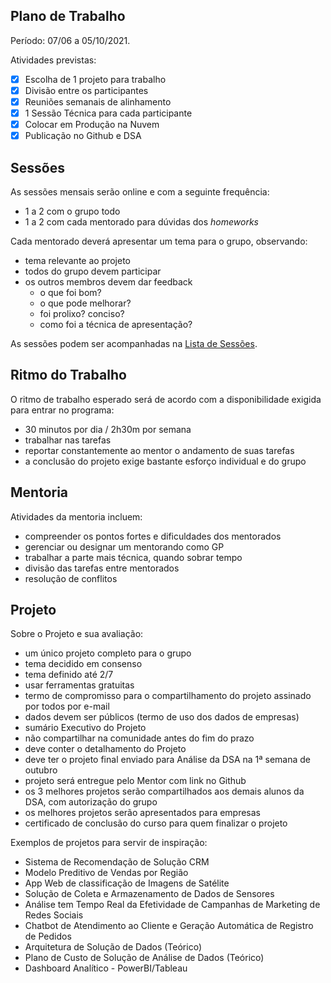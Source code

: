 ## Plano de Trabalho

Período: 07/06 a 05/10/2021.

Atividades previstas:
- [X] Escolha de 1 projeto para trabalho
- [X] Divisão entre os participantes
- [X] Reuniões semanais de alinhamento
- [X] 1 Sessão Técnica para cada participante
- [X] Colocar em Produção na Nuvem
- [X] Publicação no Github e DSA

## Sessões

As sessões mensais serão online e com a seguinte frequência:
- 1 a 2 com o grupo todo
- 1 a 2 com cada mentorado para dúvidas dos *homeworks*

Cada mentorado deverá apresentar um tema para o grupo, observando:
- tema relevante ao projeto
- todos do grupo devem participar
- os outros membros devem dar feedback
  - o que foi bom?
  - o que pode melhorar?
  - foi prolixo? conciso?
  - como foi a técnica de apresentação?

As sessões podem ser acompanhadas na [Lista de Sessões](./SESSOES.md).

## Ritmo do Trabalho

O ritmo de trabalho esperado será de acordo com a disponibilidade exigida para entrar no programa:
- 30 minutos por dia / 2h30m por semana
- trabalhar nas tarefas
- reportar constantemente ao mentor o andamento de suas tarefas
- a conclusão do projeto exige bastante esforço individual e do grupo

## Mentoria

Atividades da mentoria incluem:
- compreender os pontos fortes e dificuldades dos mentorados
- gerenciar ou designar um mentorando como GP
- trabalhar a parte mais técnica, quando sobrar tempo
- divisão das tarefas entre mentorados
- resolução de conflitos

## Projeto

Sobre o Projeto e sua avaliação:
- um único projeto completo para o grupo
- tema decidido em consenso
- tema definido até 2/7
- usar ferramentas gratuitas
- termo de compromisso para o compartilhamento do projeto assinado por todos por e-mail
- dados devem ser públicos (termo de uso dos dados de empresas)
- sumário Executivo do Projeto
- não compartilhar na comunidade antes do fim do prazo
- deve conter o detalhamento do Projeto
- deve ter o projeto final enviado para Análise da DSA na 1ª semana de outubro
- projeto será entregue pelo Mentor com link no Github
- os 3 melhores projetos serão compartilhados aos demais alunos da DSA, com autorização do grupo
- os melhores projetos serão apresentados para empresas
- certificado de conclusão do curso para quem finalizar o projeto

Exemplos de projetos para servir de inspiração:
- Sistema de Recomendação de Solução CRM
- Modelo Preditivo de Vendas por Região
- App Web de classificação de Imagens de Satélite
- Solução de Coleta e Armazenamento de Dados de Sensores
- Análise tem Tempo Real da Efetividade de Campanhas de Marketing de Redes Sociais
- Chatbot de Atendimento ao Cliente e Geração Automática de Registro de Pedidos
- Arquitetura de Solução de Dados (Teórico)
- Plano de Custo de Solução de Análise de Dados (Teórico)
- Dashboard Analítico - PowerBI/Tableau
